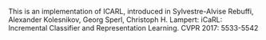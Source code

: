 This is an implementation of ICARL, introduced in Sylvestre-Alvise Rebuffi, Alexander Kolesnikov, Georg Sperl, Christoph H. Lampert:
iCaRL: Incremental Classifier and Representation Learning. CVPR 2017: 5533-5542
